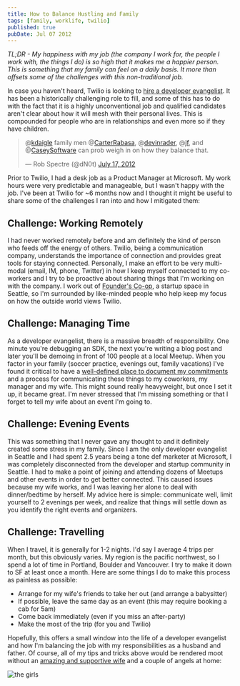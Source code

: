 ```yaml
---
title: How to Balance Hustling and Family
tags: [family, worklife, twilio]
published: true
pubDate: Jul 07 2012
---
```


_TL;DR - My happiness with my job (the company I work for, the people I work with, the things I do) is so high that it makes me a happier person. This is something that my family can feel on a daily basis. It more than offsets some of the challenges with this non-traditional job._

In case you haven't heard, Twilio is looking to [hire a developer evangelist][]. It has been a historically challenging role to fill, and some of this has to do with the fact that it is a highly unconventional job and qualified candidates aren't clear about how it will mesh with their personal lives. This is compounded for people who are in relationships and even more so if they have children.

<blockquote class="twitter-tweet" data-in-reply-to="225282685331968000"><p>@<a href="https://twitter.com/kdaigle">kdaigle</a> family men @<a href="https://twitter.com/CarterRabasa">CarterRabasa</a>, @<a href="https://twitter.com/devinrader">devinrader</a>, @<a href="https://twitter.com/jf">jf</a>, and @<a href="https://twitter.com/CaseySoftware">CaseySoftware</a> can prob weigh in on how they balance that.</p>&mdash; Rob Spectre (@dN0t) <a href="https://twitter.com/dN0t/status/225282916119351296" data-datetime="2012-07-17T17:36:47+00:00">July 17, 2012</a></blockquote>
<script src="//platform.twitter.com/widgets.js" charset="utf-8"></script>

Prior to Twilio, I had a desk job as a Product Manager at Microsoft. My work hours were very predictable and manageable, but I wasn't happy with the job. I've been at Twilio for ~6 months now and I thought it might be useful to share some of the challenges I ran into and how I mitigated them:

## Challenge: Working Remotely

I had never worked remotely before and am definitely the kind of person who feeds off the energy of others. Twilio, being a communication company, understands the importance of connection and provides great tools for staying connected. Personally, I make an effort to be very multi-modal (email, IM, phone, Twitter) in how I keep myself connected to my co-workers and I try to be proactive about sharing things that I'm working on with the company. I work out of [Founder's Co-op][], a startup space in Seattle, so I'm surrounded by like-minded people who help keep my focus on how the outside world views Twilio.

## Challenge: Managing Time

As a developer evangelist, there is a massive breadth of responsibility. One minute you're debugging an SDK, the next you're writing a blog post and later you'll be demoing in front of 100 people at a local Meetup. When you factor in your family (soccer practice, evenings out, family vacations) I've found it critical to have a [well-defined place to document my commitments][] and a process for communicating these things to my coworkers, my manager and my wife. This might sound really heavyweight, but once I set it up, it became great. I'm never stressed that I'm missing something or that I forget to tell my wife about an event I'm going to.

## Challenge: Evening Events

This was something that I never gave any thought to and it definitely created some stress in my family. Since I am the only developer evangelist in Seattle and I had spent 2.5 years being a tone def marketer at Microsoft, I was completely disconnected from the developer and startup community in Seattle. I had to make a point of joining and attending dozens of Meetups and other events in order to get better connected. This caused issues because my wife works, and I was leaving her alone to deal with dinner/bedtime by herself. My advice here is simple: communicate well, limit yourself to 2 evenings per week, and realize that things will settle down as you identify the right events and organizers.

## Challenge: Travelling

When I travel, it is generally for 1-2 nights. I'd say I average 4 trips per month, but this obviously varies. My region is the pacific northwest, so I spend a lot of time in Portland, Boulder and Vancouver. I try to make it down to SF at least once a month. Here are some things I do to make this process as painless as possible:

- Arrange for my wife's friends to take her out (and arrange a babysitter)
- If possible, leave the same day as an event (this may require booking a cab for 5am)
- Come back immediately (even if you miss an after-party)
- Make the most of the trip (for you and Twilio)

Hopefully, this offers a small window into the life of a developer evangelist and how I'm balancing the job with my responsibilities as a husband and father. Of course, all of my tips and tricks above would be rendered moot without an [amazing and supportive wife][] and a couple of angels at home:

![the girls](/images/2012-07-17-girls.png)

[hire a developer evangelist]: http://www.jobscore.com/jobs/twilio/developer-evangelist-in-any-major-u-s-city-remote-role/a2IQ0sWv0r4B0BeJe4bk1X
[founder's co-op]: http://founderscoop.com
[well-defined place to document my commitments]: http://asana.com
[amazing and supportive wife]: http://carrie.rabasa.com

